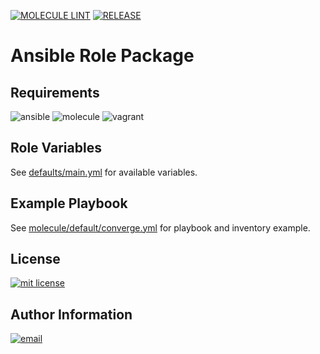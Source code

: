 [![MOLECULE LINT](https://github.com/buissetemmanuel/ansible-role-package/actions/workflows/molecule-lint.yml/badge.svg)](https://github.com/buissetemmanuel/ansible-role-package/actions/workflows/molecule-lint.yml)
[![RELEASE](https://github.com/buissetemmanuel/ansible-role-package/actions/workflows/release.yml/badge.svg)](https://github.com/buissetemmanuel/ansible-role-package/actions/workflows/release.yml)

Ansible Role Package
=========

Requirements
--------------
![ansible](https://img.shields.io/badge/ansible-2.12.3-green.svg)
![molecule](https://img.shields.io/badge/molecule-4.0.4-green.svg)
![vagrant](https://img.shields.io/badge/vagrant-2.0.0-green.svg)

Role Variables
--------------

See [defaults/main.yml](defaults/main.yml) for available variables.

Example Playbook
----------------

See [molecule/default/converge.yml](molecule/default/converge.yml) for playbook and inventory example.

License
-------

[mit license]: https://img.shields.io/badge/License-MIT-blue.svg
[![mit license]](LICENSE)

Author Information
------------------

[email]: https://img.shields.io/badge/@-emmanuel@buisset.ch-orange.svg
[![email]](mailto:emmanue@buisset.ch)
